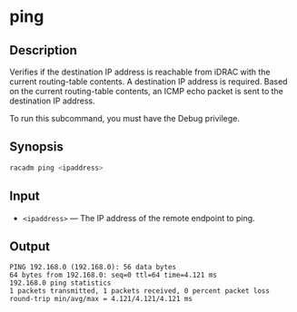 # ping

## Description

Verifies if the destination IP address is reachable from iDRAC with the current routing-table contents. A destination IP address is required. Based on the current routing-table contents, an ICMP echo packet is sent to the destination IP address.

To run this subcommand, you must have the Debug privilege.

## Synopsis

```bash
racadm ping <ipaddress>
```

## Input

- `<ipaddress>` — The IP address of the remote endpoint to ping.

## Output

```
PING 192.168.0 (192.168.0): 56 data bytes
64 bytes from 192.168.0: seq=0 ttl=64 time=4.121 ms
192.168.0 ping statistics
1 packets transmitted, 1 packets received, 0 percent packet loss
round-trip min/avg/max = 4.121/4.121/4.121 ms
```